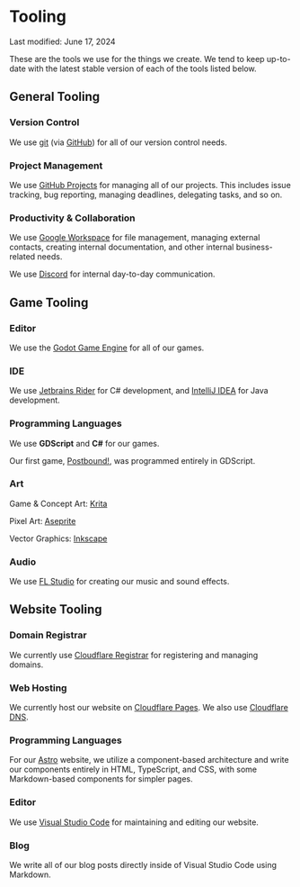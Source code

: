 ---
---

# Tooling
Last modified: June 17, 2024

These are the tools we use for the things we create. We tend to keep up-to-date with the latest stable version of each of the tools listed below.

## General Tooling

### Version Control

We use [git](https://www.git-scm.com/) (via [GitHub](https://github.com/)) for all of our version control needs.

### Project Management

We use [GitHub Projects](https://docs.github.com/en/issues/planning-and-tracking-with-projects/learning-about-projects/about-projects) for managing all of our projects. This includes issue tracking, bug reporting, managing deadlines, delegating tasks, and so on.

### Productivity & Collaboration

We use [Google Workspace](https://workspace.google.com/) for file management, managing external contacts, creating internal documentation, and other internal business-related needs.

We use [Discord](https://discord.com/) for internal day-to-day communication.

## Game Tooling

### Editor

We use the [Godot Game Engine](https://godotengine.org/) for all of our games.

### IDE

We use [Jetbrains Rider](https://www.jetbrains.com/rider/) for C# development, and [IntelliJ IDEA](https://www.jetbrains.com/idea/) for Java development.

### Programming Languages

We use **GDScript** and **C#** for our games.

Our first game, [Postbound!](/games/postbound), was programmed entirely in GDScript.

### Art

Game & Concept Art: [Krita](https://krita.org/)

Pixel Art: [Aseprite](https://aseprite.org/)

Vector Graphics: [Inkscape](https://inkscape.org/)

### Audio

We use [FL Studio](https://www.image-line.com/) for creating our music and sound effects.

## Website Tooling

### Domain Registrar

We currently use [Cloudflare Registrar](https://www.cloudflare.com/products/registrar/) for registering and managing domains.

### Web Hosting

We currently host our website on [Cloudflare Pages](https://pages.cloudflare.com/). We also use [Cloudflare DNS](https://www.cloudflare.com/application-services/products/dns/).

### Programming Languages

For our [Astro](https://astro.build/) website, we utilize a component-based architecture and write our components entirely in HTML, TypeScript, and CSS, with some Markdown-based components for simpler pages.

### Editor

We use [Visual Studio Code](https://code.visualstudio.com/) for maintaining and editing our website.

### Blog

We write all of our blog posts directly inside of Visual Studio Code using Markdown.